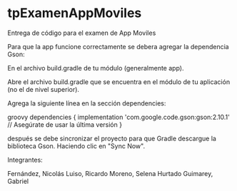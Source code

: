 # tpExamenAppMoviles
Entrega de código para el examen de App Moviles


Para que la app funcione correctamente se debera agregar la dependencia Gson:

 En el archivo build.gradle de tu módulo (generalmente app).
 
Abre el archivo build.gradle que se encuentra en el módulo de tu aplicación (no el de nivel superior).

Agrega la siguiente línea en la sección dependencies:

groovy
dependencies {
    implementation 'com.google.code.gson:gson:2.10.1' // Asegúrate de usar la última versión
}

después se debe sincronizar el proyecto para que Gradle descargue la biblioteca Gson. Haciendo clic en "Sync Now". 


Integrantes: 

Fernández, Nicolás
Luiso, Ricardo
Moreno, Selena
Hurtado Guimarey, Gabriel
